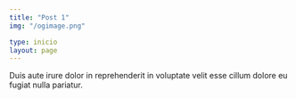 ```yaml
---
title: "Post 1"
img: "/ogimage.png"

type: inicio
layout: page
---
```


Duis aute irure dolor in reprehenderit in voluptate velit esse cillum dolore eu fugiat nulla pariatur.

